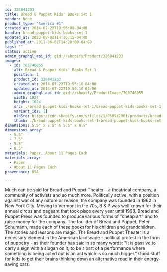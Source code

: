 ```yaml
---
id: 326841203
title: Bread & Puppet Kids' Books Set 1
vendor: None
product_type: "America #1"
created_at: 2014-07-22T19:56:08-04:00
handle: bread-puppet-kids-books-set-1
updated_at: 2023-08-02T14:36:15-04:00
published_at: 2011-06-02T14:28:00-04:00
tags: ""
status: active
admin_graphql_api_id: gid://shopify/Product/326841203
images:
  - id: 763746055
    alt: Bread & Puppet Kids' Books Set 1
    position: 1
    product_id: 326841203
    created_at: 2014-07-22T19:56:10-04:00
    updated_at: 2014-07-22T19:56:10-04:00
    admin_graphql_api_id: gid://shopify/ProductImage/763746055
    width: 1024
    height: 1024
    src: ./bread-puppet-kids-books-set-1/bread-puppet-kids-books-set-1__0.jpg
    variant_ids: []
    oldSrc: https://cdn.shopify.com/s/files/1/0589/2901/products/bread-puppet_5645.jpeg?v=1406073370
    thumb: ./bread-puppet-kids-books-set-1/bread-puppet-kids-books-set-1__0-thumb.jpg
dimensions: 5.5" x 7.5" & 5.5" x 8.5"
dimensions_array:
  - 5.5"
  - 7.5"
  - 5.5"
  - 8.5"
materials: Paper, About 11 Pages Each
materials_array:
  - Paper
  - About 11 Pages Each
provenance: USA

---
```


Much can be said for Bread and Puppet Theater - a theatrical company, a community of activists and so much more. Politically active, with a position against war of any nature or reason, the company was founded in 1962 in New York City. Moving to Vermont in the 70s, B & P was well known for their annual circus and pageant that took place every year until 1998. Bread and Puppet Press was founded to produce various forms of "cheap art" and to raise money for the company. The founder of Bread and Puppet, Peter Schumann, made each of these books for his children and grandchildren. The stories and lessons are magic. The Bread and Puppet Theater is a necessary element in the American landscape \- political protest in the form of puppetry \- as their founder has said in so many words: "It is passive to carry a sign with a slogan on it, to be a part of a performance where something is being acted out is an act which is so much bigger." Good stuff for kids to get their brains thinking down an alternative road in their energy-saving cars.